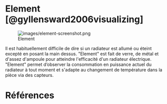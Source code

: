 # Element [@gyllensward2006visualizing]

<figure>
<img src="images/element-screenshot.png" alt="images/element-screenshot.png">
  <figcaption>Element</figcaption>
</figure>

Il est habituellement difficile de dire si un radiateur est allumé ou éteint excepté en posant la main dessus. "Element" est fait de verre, de métal et d'assez d'ampoule pour atteindre l'efficacité d'un radiateur électrique. "Element" permet d’observer la consommation en puissance actuel du radiateur à tout moment et s'adapte au changement de température dans la pièce via des capteurs.

# Références
